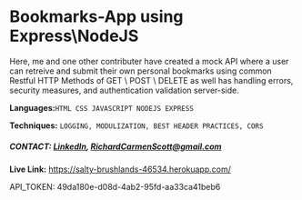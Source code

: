 # Bookmarks-App using Express\NodeJS
Here, me and one other contributer have created a mock API where a user can retreive and submit their own personal bookmarks using common Restful HTTP Methods of GET \ POST \ DELETE as well has handling errors, security measures, and authentication validation server-side.

**Languages:**`HTML CSS JAVASCRIPT NODEJS EXPRESS `

**Techniques:** `LOGGING, MODULIZATION, BEST HEADER PRACTICES, CORS`

##### CONTACT:  [LinkedIn](https://www.linkedin.com/in/richard-scott-4b79821aa/ "LinkedIn"), RichardCarmenScott@gmail.com

**Live Link:** https://salty-brushlands-46534.herokuapp.com/

API_TOKEN: 49da180e-d08d-4ab2-95fd-aa33ca41beb6
